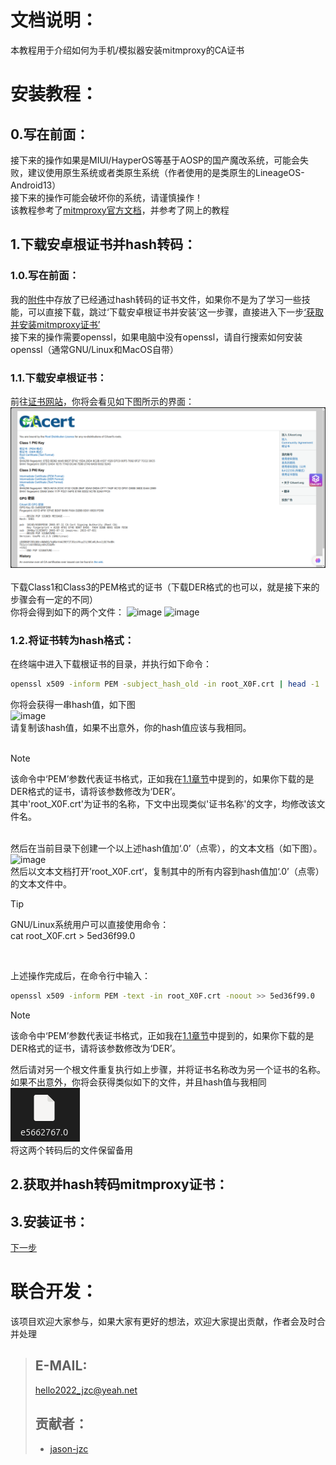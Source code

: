 # 文档说明：
  本教程用于介绍如何为手机/模拟器安装mitmproxy的CA证书<br>

# 安装教程：
## 0.写在前面：
  接下来的操作如果是MIUI/HayperOS等基于AOSP的国产魔改系统，可能会失败，建议使用原生系统或者类原生系统（作者使用的是类原生的LineageOS-Android13）<br>
  接下来的操作可能会破坏你的系统，请谨慎操作！<br>
  该教程参考了[mitmproxy官方文档](https://docs.mitmproxy.org/stable/concepts-certificates/)，并参考了网上的教程<br>
## 1.下载安卓根证书并hash转码：
### 1.0.写在前面：
  我的[附件](/annex/README.md)中存放了已经通过hash转码的证书文件，如果你不是为了学习一些技能，可以直接下载，跳过‘下载安卓根证书并安装’这一步骤，直接进入下一步[‘获取并安装mitmproxy证书’](##2.获取并安装mitmproxy证书)<br>
  接下来的操作需要openssl，如果电脑中没有openssl，请自行搜索如何安装openssl（通常GNU/Linux和MacOS自带）
### 1.1.下载安卓根证书：
  前往[证书网站](https://www.cacert.org/index.php?id=3)，你将会看见如下图所示的界面：<br>
  ![image](/pic/CA_mainpage.png)<br><br>
  下载Class1和Class3的PEM格式的证书（下载DER格式的也可以，就是接下来的步骤会有一定的不同）<br>
  你将会得到如下的两个文件：
  ![image](/pic/rootCA1) ![image](/pic/rootCA2)<br>
### 1.2.将证书转为hash格式：
  在终端中进入下载根证书的目录，并执行如下命令：
  ```bash
  openssl x509 -inform PEM -subject_hash_old -in root_X0F.crt | head -1
  ```
  你将会获得一串hash值，如下图<br>
  ![image](/pic/openssl_hash1)<br>
  请复制该hash值，如果不出意外，你的hash值应该与我相同。<br><br>
  >[!NOTE]
  >该命令中‘PEM’参数代表证书格式，正如我在[1.1章节](###1.1.下载安卓根证书：)中提到的，如果你下载的是DER格式的证书，请将该参数修改为‘DER’。<br>
  >其中'root_X0F.crt'为证书的名称，下文中出现类似'证书名称'的文字，均修改该文件名。
  <br><br>

  然后在当前目录下创建一个以上述hash值加‘.0’（点零），的文本文档（如下图）。<br>
  ![image](/pic/openssl_hash2)<br>
  然后以文本文档打开’root_X0F.crt‘，复制其中的所有内容到hash值加‘.0’（点零）的文本文件中。<br>
  >[!TIP]
  >GNU/Linux系统用户可以直接使用命令：<br>
  >cat root_X0F.crt > 5ed36f99.0
  <br>

  上述操作完成后，在命令行中输入：<br>
  ```bash
  openssl x509 -inform PEM -text -in root_X0F.crt -noout >> 5ed36f99.0
  ```
  >[!NOTE]
  >该命令中‘PEM’参数代表证书格式，正如我在[1.1章节](###1.1.下载安卓根证书：)中提到的，如果你下载的是DER格式的证书，请将该参数修改为‘DER’。<br>

  然后请对另一个根文件重复执行如上步骤，并将证书名称改为另一个证书的名称。<br>
  如果不出意外，你将会获得类似如下的文件，并且hash值与我相同<br>
  ![image](/pic/openssl_hash3.png)<br>
  将这两个转码后的文件保留备用<br>



## 2.获取并hash转码mitmproxy证书：
## 3.安装证书：




[下一步](/tutorial/INSTALL_ADB.md)
  

# 联合开发：
  该项目欢迎大家参与，如果大家有更好的想法，欢迎大家提出贡献，作者会及时合并处理   
  >## E-MAIL:
  >hello2022_jzc@yeah.net  
  >## 贡献者：
  >* [jason-jzc](https://github.com/jason-jzc)
